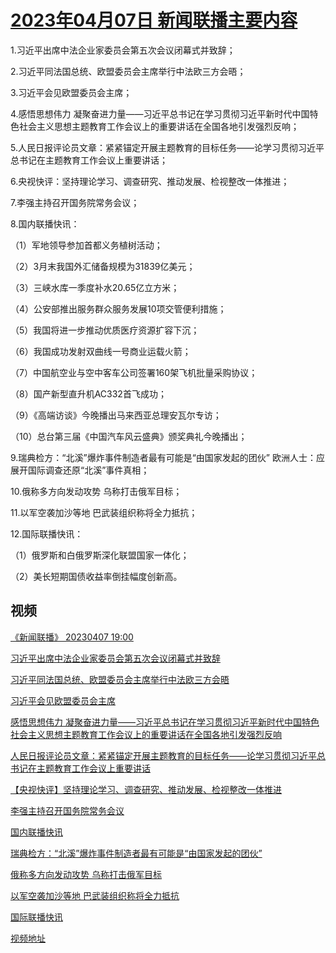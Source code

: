 # [2023年04月07日 新闻联播主要内容](https://tv.cctv.com/lm/xwlb/day/20230407.shtml)

1.习近平出席中法企业家委员会第五次会议闭幕式并致辞；

2.习近平同法国总统、欧盟委员会主席举行中法欧三方会晤；

3.习近平会见欧盟委员会主席；

4.感悟思想伟力 凝聚奋进力量——习近平总书记在学习贯彻习近平新时代中国特色社会主义思想主题教育工作会议上的重要讲话在全国各地引发强烈反响；

5.人民日报评论员文章：紧紧锚定开展主题教育的目标任务——论学习贯彻习近平总书记在主题教育工作会议上重要讲话；

6.央视快评：坚持理论学习、调查研究、推动发展、检视整改一体推进；

7.李强主持召开国务院常务会议；

8.国内联播快讯：

（1）军地领导参加首都义务植树活动；

（2）3月末我国外汇储备规模为31839亿美元；

（3）三峡水库一季度补水20.65亿立方米；

（4）公安部推出服务群众服务发展10项交管便利措施；

（5）我国将进一步推动优质医疗资源扩容下沉；

（6）我国成功发射双曲线一号商业运载火箭；

（7）中国航空业与空中客车公司签署160架飞机批量采购协议；

（8）国产新型直升机AC332首飞成功；

（9）《高端访谈》今晚播出马来西亚总理安瓦尔专访；

（10）总台第三届《中国汽车风云盛典》颁奖典礼今晚播出；

9.瑞典检方：“北溪”爆炸事件制造者最有可能是“由国家发起的团伙” 欧洲人士：应展开国际调查还原“北溪”事件真相；

10.俄称多方向发动攻势 乌称打击俄军目标；

11.以军空袭加沙等地 巴武装组织称将全力抵抗；

12.国际联播快讯：

（1）俄罗斯和白俄罗斯深化联盟国家一体化；

（2）美长短期国债收益率倒挂幅度创新高。

## 视频

[《新闻联播》 20230407 19:00](https://tv.cctv.com/2023/04/07/VIDExhesaJWY7Uqjkl4aOQGl230407.shtml)

[习近平出席中法企业家委员会第五次会议闭幕式并致辞](https://tv.cctv.com/2023/04/07/VIDETXmcqOvaiPpcRR5IyQUz230407.shtml)

[习近平同法国总统、欧盟委员会主席举行中法欧三方会晤](https://tv.cctv.com/2023/04/07/VIDEE1xgZHBici0Tkc1OGW8X230407.shtml)

[习近平会见欧盟委员会主席](https://tv.cctv.com/2023/04/07/VIDElqcgkCnj3ni9ekKIU69h230407.shtml)

[感悟思想伟力 凝聚奋进力量——习近平总书记在学习贯彻习近平新时代中国特色社会主义思想主题教育工作会议上的重要讲话在全国各地引发强烈反响](https://tv.cctv.com/2023/04/07/VIDEl1QWuUR5Y4UfPHnKpeks230407.shtml)

[人民日报评论员文章：紧紧锚定开展主题教育的目标任务——论学习贯彻习近平总书记在主题教育工作会议上重要讲话](https://tv.cctv.com/2023/04/07/VIDEHohHosWDcq4UOAebjpic230407.shtml)

[【央视快评】坚持理论学习、调查研究、推动发展、检视整改一体推进](https://tv.cctv.com/2023/04/07/VIDEyNoaLXRjNSmQfiTkJ7NU230407.shtml)

[李强主持召开国务院常务会议](https://tv.cctv.com/2023/04/07/VIDEH4MhXshp0AJZyuyVKn8k230407.shtml)

[国内联播快讯](https://tv.cctv.com/2023/04/07/VIDEt3guSFhrjf4QRB8sHI66230407.shtml)

[瑞典检方：“北溪”爆炸事件制造者最有可能是“由国家发起的团伙”](https://tv.cctv.com/2023/04/07/VIDEP22F0lv95WsEywlBTuEN230407.shtml)

[俄称多方向发动攻势 乌称打击俄军目标](https://tv.cctv.com/2023/04/07/VIDEKOJS0OaHL0Y5zuouAV8F230407.shtml)

[以军空袭加沙等地 巴武装组织称将全力抵抗](https://tv.cctv.com/2023/04/07/VIDEaA4D2AxpQKB5u4E5CfrT230407.shtml)

[国际联播快讯](https://tv.cctv.com/2023/04/07/VIDEyg0E1D4eUEehCQDljZup230407.shtml)

[视频地址](https://tv.cctv.com/lm/xwlb/day/20230407.shtml) 

